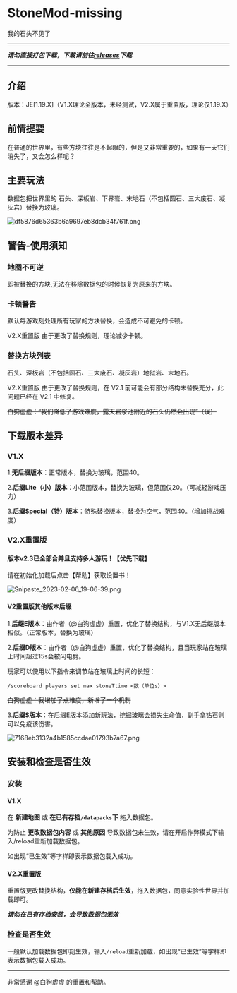 # StoneMod-missing

 我的石头不见了

--------------------

***请勿直接打包下载，下载请前往[releases](https://github.com/friends-xiaohuli/StoneMod-missing/releases)下载***

--------------------


## 介绍

版本：JE[1.19.X]（V1.X理论全版本，未经测试，V2.X属于重置版，理论仅1.19.X）

## 前情提要

在普通的世界里，有些方块往往是不起眼的，但是又非常重要的，如果有一天它们消失了，又会怎么样呢？

## 主要玩法

数据包把世界里的 石头、深板岩、下界岩、末地石（不包括圆石、三大废石、凝灰岩）替换为玻璃。

![df5876d65363b6a9697eb8dcb34f761f.png](https://s1.imagehub.cc/images/2022/12/28/df5876d65363b6a9697eb8dcb34f761f.png)

## 警告-使用须知

### 地图不可逆

即被替换的方块,无法在移除数据包的时候恢复为原来的方块。

### 卡顿警告

默认每游戏刻处理所有玩家的方块替换，会造成不可避免的卡顿。

V2.X重置版 由于更改了替换规则，理论减少卡顿。

### 替换方块列表

石头、深板岩（不包括圆石、三大废石、凝灰岩）地狱岩、末地石。

V2.X重置版 由于更改了替换规则，在 V2.1 前可能会有部分结构未替换充分，此问题已经在 V2.1 中修复。

~~白狗虚虚：“我们降低了游戏难度，露天岩浆池附近的石头仍然会出现”（误）~~

## 下载版本差异

### V1.X

1.**无后缀版本**：正常版本，替换为玻璃，范围40。

2.**后缀Lite（小）版本**：小范围版本，替换为玻璃，但范围仅20。（可减轻游戏压力）

3.**后缀Special（特）版本**：特殊替换版本，替换为空气，范围40。（增加挑战难度）

### V2.X重置版

#### 版本v2.3已全部合并且支持多人游玩！【优先下载】

请在初始化加载后点击【帮助】获取设置书！

![Snipaste_2023-02-06_19-06-39.png](https://s2.loli.net/2023/02/06/MWJZzkcmYhxXjvp.png)

#### V2重置版其他版本后缀

1.**后缀E版本**：由作者（@白狗虚虚）重置，优化了替换结构，与V1.X无后缀版本相似。（正常版本，替换为玻璃）

2.**后缀D版本**：由作者（@白狗虚虚）重置，优化了替换结构，且当玩家站在玻璃上时间超过15s会被闪电劈。

玩家可以使用以下指令来调节站在玻璃上时间的长短：
	
`/scoreboard players set max stoneTtime <数（单位s）>`

~~白狗虚虚：我增加了点难度，新增了一个机制~~

3.**后缀S版本**：在后缀E版本添加新玩法，挖掘玻璃会损失生命值，副手拿钻石则可以免疫该伤害。

![7168eb3132a4b1585ccdae01793b7a67.png](https://s1.imagehub.cc/images/2023/01/15/7168eb3132a4b1585ccdae01793b7a67.png)


## 安装和检查是否生效

### 安装

#### V1.X

在 **新建地图** 或 **在已有存档`/datapacks`下** 拖入数据包。

为防止 **更改数据包内容** 或 **其他原因** 导致数据包未生效，请在开启作弊模式下输入/reload重新加载数据包。

如出现“已生效”等字样即表示数据包载入成功。

#### V2.X重置版

重置版更改替换结构，**仅能在新建存档后生效**，拖入数据包，同意实验性世界并加载即可。

***请勿在已有存档安装，会导致数据包无效***

### 检查是否生效

一般默认加载数据包即刻生效，输入`/reload`重新加载，如出现“已生效”等字样即表示数据包载入成功。

--------------------

非常感谢 @白狗虚虚 的重置和帮助。